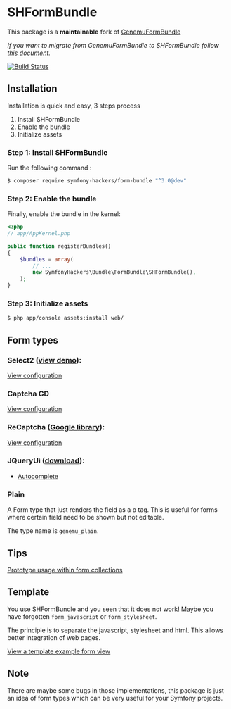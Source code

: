 # SHFormBundle

This package is a **maintainable** fork of [GenemuFormBundle](https://github.com/genemu/GenemuFormBundle)

*If you want to migrate from GenemuFormBundle to SHFormBundle follow [this document](MIGRATE-FROM-GENEMU.md).*

[![Build Status](https://travis-ci.org/symfony-hackers/SHFormBundle.svg?branch=master)](https://travis-ci.org/symfony-hackers/SHFormBundle)

## Installation

Installation is quick and easy, 3 steps process

1. Install SHFormBundle
2. Enable the bundle
3. Initialize assets

### Step 1: Install SHFormBundle

Run the following command :

``` bash
$ composer require symfony-hackers/form-bundle "^3.0@dev"
```

### Step 2: Enable the bundle

Finally, enable the bundle in the kernel:

``` php
<?php
// app/AppKernel.php

public function registerBundles()
{
    $bundles = array(
        // ...
        new SymfonyHackers\Bundle\FormBundle\SHFormBundle(),
    );
}
```

### Step 3: Initialize assets

``` bash
$ php app/console assets:install web/
```

## Form types

### Select2 ([view demo](http://ivaynberg.github.com/select2/)):

[View configuration](Resources/doc/jquery/select2/index.md)

### Captcha GD

[View configuration](Resources/doc/captcha_gd/index.md)

### ReCaptcha ([Google library](http://www.google.com/recaptcha)):

[View configuration](Resources/doc/recaptcha/index.md)

### JQueryUi ([download](http://jqueryui.com/)):

- [Autocomplete](Resources/doc/jquery/autocomplete/text.md)

### Plain

A Form type that just renders the field as a p tag.
This is useful for forms where certain field need to be shown but not editable.

The type name is ``genemu_plain``.

## Tips

[Prototype usage within form collections](Resources/doc/tips/form_prototype.md)

## Template

You use SHFormBundle and you seen that it does not work!
Maybe you have forgotten ``form_javascript`` or ``form_stylesheet``.

The principle is to separate the javascript, stylesheet and html. This allows better integration of web pages.

[View a template example form view](Resources/doc/template.md)

## Note

There are maybe some bugs in those implementations, this package is just an idea of form types which can be very useful for your Symfony projects.
